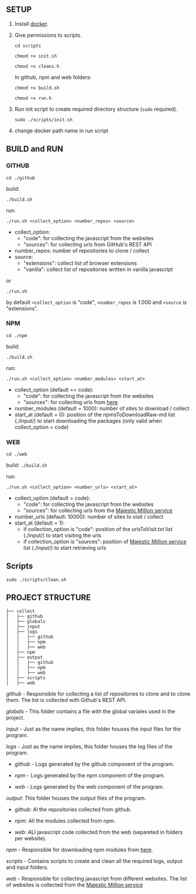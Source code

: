 ## SETUP

1. Install [docker](https://docs.docker.com/get-docker/).


3. Give permissions to scripts.

    `cd scripts`

    `chmod +x init.sh`

    `chmod +x cleans.h`

    In github, npm and web folders:

     `chmod +x build.sh`

    `chmod +x run.h`

4. Run init script to create required directory structure (`sudo` required).

    `sudo ./scripts/init.sh`
  

5. change docker path name in run script

## BUILD and RUN

### GITHUB

`cd ./github`

build: 

`./build.sh`

run: 

`./run.sh <collect_option> <number_repos> <source>`

* collect_option: 
    * "code": for collecting the javascript from the websites
    * "sources": for collecting urls from GitHub's REST API
* number_repos: number of repositories to clone / collect
* source:
    * "extensions": collect list of browser extensions
    * "vanilla": collect list of repositories written in vanilla javascript

or

`./run.sh`

by default `<collect_option` is "code", `<number_repos` is 1.000 and `<source` is "extensions".


### NPM

`cd ./npm`

build: 

`./build.sh`

run: 

`./run.sh <collect_option> <number_modules> <start_at>`

* collect_option (default == code): 
    * "code": for collecting the javascript from the websites
    * "sources": for collecting urls from [here](https://gist.github.com/anvaka/8e8fa57c7ee1350e3491#file-01-most-dependent-upon-md). 
* number_modules (default = 1000): number of sites to download / collect
* start_at (default = 0): position of the npmsToDownloadRaw-md list (./input/) to start downloading the packages (only valid when collect_option = code)


### WEB

`cd ./web`

build: 
`./build.sh`

run: 

`./run.sh <collect_option> <number_urls> <start_at>`

* collect_option (default = code):
    * "code": for collecting the javascript from the websites
    * "sources": for collecting urls from the [Majestic Million service](https://de.majestic.com/reports/majestic-million?)
* number_urls (default: 10000): number of sites to visit / collect
* start_at (default = 1):
    * if collection_option is "code": position of the urlsToVisit.txt list (./input/) to start visiting the urls
    * if collection_option is "sources": position of [Majestic Million service](https://de.majestic.com/reports/majestic-million?) list (./input/) to start retrieving urls

## Scripts


`sudo ./scripts/clean.sh`



## PROJECT STRUCTURE

```src
├── collect
│   ├── github
│   ├── globals
│   ├── input
│   ├── logs
│   │   ├── github
│   │   ├── npm
│   │   ├── web
│   ├── npm
│   ├── output
│   │   ├── github
│   │   ├── npm
│   │   ├── web
│   ├── scripts
│   ├── web
```

_github_ - Responsible for collecting a list of repositories to clone and to clone them. The list is collected with Github's REST API.

_globals_ - This folder contains a file with the global variales used in the project.

_input_ - Just as the name implies, this folder houses the input files for the program.

_logs_ - Just as the name implies, this folder houses the log files of the program.

- _github_ - Logs generated by the github component of the program.

- _npm_ - Logs generated by the npm component of the program.

- _web_ - Logs generated by the web component of the program.


_output_: This folder houses the output files of the program.

- _github_: Al the repositories collected from github.

- _npm_: All the modules collected from npm.

- _web_: ALl javascript code collected from the web (separeted in folders per website).

_npm_ - Responsible for downloading npm modules from [here](https://gist.github.com/anvaka/8e8fa57c7ee1350e3491#file-01-most-dependent-upon-md).

_scripts_ - Contains scripts to create and clean all the required logs, output and input folders.

_web_ - Responsible for collecting javascript from different websites. The list of websites is collected from  the [Majestic Million service](https://de.majestic.com/reports/majestic-million?)
